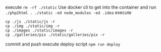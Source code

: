 execute `rm -rf ./static`
Use docker cli to get into the container and run `./php2html . ./static -ed node_modules -ed .idea`
execute
```shell
cp ./js ./static/js -r
cp ./img ./static/img -r
cp ./images ./static/images -r
cp ./galleries/pix ./static/galleries/pix -r
```
commit and push
execute deploy script `npm run deploy`
